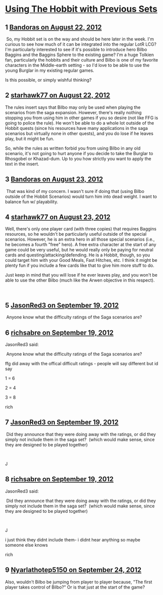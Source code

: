 # [Using The Hobbit with Previous Sets](https://community.fantasyflightgames.com/topic/69644-using-the-hobbit-with-previous-sets/)

## 1 [Bandoras on August 22, 2012](https://community.fantasyflightgames.com/topic/69644-using-the-hobbit-with-previous-sets/?do=findComment&comment=679361)

 So, my Hobbit set is on the way and should be here later in the week. I'm curious to see how much of it can be integrated into the regular LotR LCG? I'm particularly interested to see if it's possible to introduce hero Bilbo Baggins and the Baggins Sphere to the existing game? I'm a huge Tolkien fan, particularly the hobbits and their culture and Bilbo is one of my favorite characters in the Middle-earth setting - so I'd love to be able to use the young Burglar in my existing regular games.

Is this possible, or simply wishful thinking?

## 2 [starhawk77 on August 22, 2012](https://community.fantasyflightgames.com/topic/69644-using-the-hobbit-with-previous-sets/?do=findComment&comment=679580)

The rules insert says that Bilbo may only be used when playing the scenarios from the saga expansion. However, there's really nothing stopping you from using him in other games if you so desire (not like FFG is going to police the rule). He won't be able to do a whole lot outside of the Hobbit quests (since his resources have many applications in the saga scenarios but virtually none in other quests), and you do lose if he leaves play, but it might be fun.

So, while the rules as written forbid you from using Bilbo in any old scenario, it's not going to hurt anyone if you decide to take the Burglar to Rhosgobel or Khazad-dum. Up to you how strictly you want to apply the text in the insert.

## 3 [Bandoras on August 23, 2012](https://community.fantasyflightgames.com/topic/69644-using-the-hobbit-with-previous-sets/?do=findComment&comment=680282)

 That was kind of my concern. I wasn't sure if doing that (using Bilbo outside of the Hobbit Scenarios) would turn him into dead weight. I want to balance fun w/ playability. 

## 4 [starhawk77 on August 23, 2012](https://community.fantasyflightgames.com/topic/69644-using-the-hobbit-with-previous-sets/?do=findComment&comment=680572)

Well, there's only one player card (with three copies) that requires Baggins resources, so he wouldn't be particularly useful outside of the special scenarios. However, he is an extra hero in all those special scenarios (i.e., he becomes a fourth "free" hero). A free extra character at the start of any game could be very useful, but he would really only be paying for neutral cards and questing/attacking/defending. He is a Hobbit, though, so you could target him with your Good Meals, Fast Hitches, etc. I think it might be plenty fun if you include a few cards like that to give him more stuff to do.

Just keep in mind that you will lose if he ever leaves play, and you won't be able to use the other Bilbo (much like the Arwen objective in this respect).

 

## 5 [JasonRed3 on September 19, 2012](https://community.fantasyflightgames.com/topic/69644-using-the-hobbit-with-previous-sets/?do=findComment&comment=696753)

 Anyone know what the difficulty ratings of the Saga scenarios are?

## 6 [richsabre on September 19, 2012](https://community.fantasyflightgames.com/topic/69644-using-the-hobbit-with-previous-sets/?do=findComment&comment=696842)

JasonRed3 said:

 Anyone know what the difficulty ratings of the Saga scenarios are?



ffg did away with the offical difficult ratings - people will say different but id say

1 = 6

2 = 4

3 = 8

rich

## 7 [JasonRed3 on September 19, 2012](https://community.fantasyflightgames.com/topic/69644-using-the-hobbit-with-previous-sets/?do=findComment&comment=696867)

 Did they announce that they were doing away with the ratings, or did they simply not include them in the saga set?  (which would make sense, since they are designed to be played together)

 

J

## 8 [richsabre on September 19, 2012](https://community.fantasyflightgames.com/topic/69644-using-the-hobbit-with-previous-sets/?do=findComment&comment=696879)

JasonRed3 said:

 Did they announce that they were doing away with the ratings, or did they simply not include them in the saga set?  (which would make sense, since they are designed to be played together)

 

J



i just think they didnt include them- i didnt hear anything so maybe someone else knows

rich

## 9 [Nyarlathotep5150 on September 24, 2012](https://community.fantasyflightgames.com/topic/69644-using-the-hobbit-with-previous-sets/?do=findComment&comment=699778)

Also, wouldn't Bilbo be jumping from player to player because, "The first player takes control of Bilbo?" Or is that just at the start of the game?

